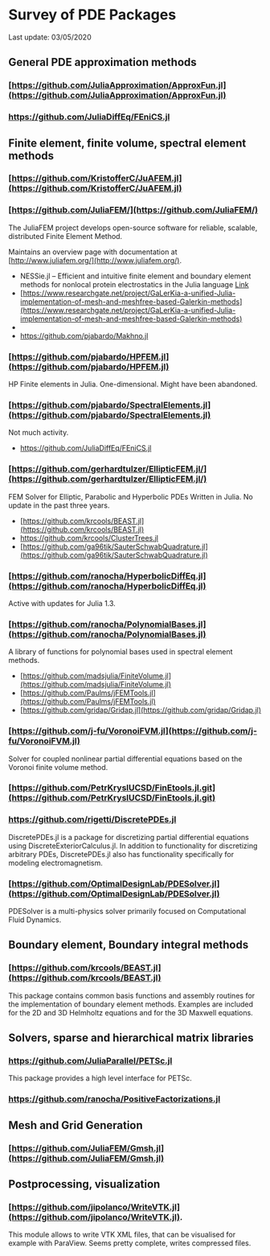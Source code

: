 # Survey of PDE Packages

Last update: 03/05/2020

## General PDE approximation methods

### [https://github.com/JuliaApproximation/ApproxFun.jl](https://github.com/JuliaApproximation/ApproxFun.jl)

### https://github.com/JuliaDiffEq/FEniCS.jl

## Finite element, finite volume,  spectral element methods

### [https://github.com/KristofferC/JuAFEM.jl](https://github.com/KristofferC/JuAFEM.jl)

### [https://github.com/JuliaFEM/](https://github.com/JuliaFEM/)

The JuliaFEM project develops open-source software for reliable, scalable, distributed Finite Element Method.

Maintains an overview page with documentation at
[http://www.juliafem.org/](http://www.juliafem.org/).

- NESSie.jl – Efficient and intuitive finite element and boundary element methods for nonlocal protein electrostatics in the Julia language [Link](https://www.sciencedirect.com/science/article/pii/S187775031730738X)
- [https://www.researchgate.net/project/GaLerKia-a-unified-Julia-implementation-of-mesh-and-meshfree-based-Galerkin-methods](https://www.researchgate.net/project/GaLerKia-a-unified-Julia-implementation-of-mesh-and-meshfree-based-Galerkin-methods)
- 
- https://github.com/pjabardo/Makhno.jl
### [https://github.com/pjabardo/HPFEM.jl](https://github.com/pjabardo/HPFEM.jl)

HP Finite elements in Julia. One-dimensional. Might have been abandoned.

### [https://github.com/pjabardo/SpectralElements.jl](https://github.com/pjabardo/SpectralElements.jl)

Not much activity.

- https://github.com/JuliaDiffEq/FEniCS.jl

### [https://github.com/gerhardtulzer/EllipticFEM.jl/](https://github.com/gerhardtulzer/EllipticFEM.jl/)

FEM Solver for Elliptic, Parabolic and Hyperbolic PDEs Written in Julia. No update in the past three years.

- [https://github.com/krcools/BEAST.jl](https://github.com/krcools/BEAST.jl)
- https://github.com/krcools/ClusterTrees.jl
- [https://github.com/ga96tik/SauterSchwabQuadrature.jl](https://github.com/ga96tik/SauterSchwabQuadrature.jl)


### [https://github.com/ranocha/HyperbolicDiffEq.jl](https://github.com/ranocha/HyperbolicDiffEq.jl) 

Active with updates for Julia 1.3.

### [https://github.com/ranocha/PolynomialBases.jl](https://github.com/ranocha/PolynomialBases.jl)

A library of functions for polynomial bases used in spectral element methods.

- [https://github.com/madsjulia/FiniteVolume.jl](https://github.com/madsjulia/FiniteVolume.jl)
- [https://github.com/Paulms/jFEMTools.jl](https://github.com/Paulms/jFEMTools.jl)
- [https://github.com/gridap/Gridap.jl](https://github.com/gridap/Gridap.jl)
### [https://github.com/j-fu/VoronoiFVM.jl](https://github.com/j-fu/VoronoiFVM.jl)

Solver for coupled nonlinear partial differential equations based on the Voronoi finite volume method.

### [https://github.com/PetrKryslUCSD/FinEtools.jl.git](https://github.com/PetrKryslUCSD/FinEtools.jl.git)

### https://github.com/rigetti/DiscretePDEs.jl

DiscretePDEs.jl is a package for discretizing partial differential equations using DiscreteExteriorCalculus.jl. 
In addition to functionality for discretizing arbitrary PDEs, DiscretePDEs.jl also has functionality specifically for modeling electromagnetism.

### [https://github.com/OptimalDesignLab/PDESolver.jl](https://github.com/OptimalDesignLab/PDESolver.jl)

PDESolver is a multi-physics solver primarily focused on Computational Fluid Dynamics. 

## Boundary element, Boundary integral methods

### [https://github.com/krcools/BEAST.jl](https://github.com/krcools/BEAST.jl)

This package contains common basis functions and assembly routines for the implementation of boundary element methods. Examples are included for the 2D and 3D Helmholtz equations and for the 3D Maxwell equations.

## Solvers, sparse and hierarchical matrix libraries

### https://github.com/JuliaParallel/PETSc.jl

This package provides a high level interface for PETSc.

### https://github.com/ranocha/PositiveFactorizations.jl

## Mesh and Grid Generation

### [https://github.com/JuliaFEM/Gmsh.jl](https://github.com/JuliaFEM/Gmsh.jl)

## Postprocessing, visualization

### [https://github.com/jipolanco/WriteVTK.jl](https://github.com/jipolanco/WriteVTK.jl).

This module allows to write VTK XML files, that can be visualised for example with ParaView. Seems pretty complete, writes compressed files.
